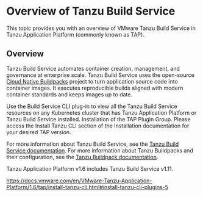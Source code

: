 # Overview of Tanzu Build Service

This topic provides you with an overview of VMware Tanzu Build Service in Tanzu Application Platform
(commonly known as TAP).

## Overview

Tanzu Build Service automates container creation, management, and governance at enterprise scale.
Tanzu Build Service uses the open-source [Cloud Native Buildpacks](https://buildpacks.io/)
project to turn application source code into container images.
It executes reproducible builds aligned with modern container standards and keeps images up to date.

Use the Build Service CLI plug-in to view all the Tanzu Build Service
resources on any Kubernetes cluster that has Tanzu Application Platform or Tanzu Build Service
installed. Installation of the TAP Plugin Group. Please access the Install Tanzu CLI section of the Installation documentation for your desired TAP version.  

For more information about Tanzu Build Service, see the
[Tanzu Build Service documentation](https://docs.vmware.com/en/VMware-Tanzu-Build-Service/index.html).
For more information about Tanzu Buildpacks and their configuration, see the [Tanzu Buildpack documentation](https://docs.vmware.com/en/VMware-Tanzu-Buildpacks/services/tanzu-buildpacks/GUID-index.html).

Tanzu Application Platform v1.6 includes Tanzu Build Service v1.11.

https://docs.vmware.com/en/VMware-Tanzu-Application-Platform/1.6/tap/install-tanzu-cli.html#install-tanzu-cli-plugins-5